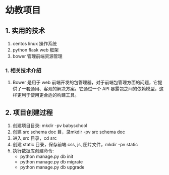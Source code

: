 # 幼教项目

## 1. 实用的技术
1. centos linux 操作系统
1. python flask web 框架
1. bower 管理前端资源管理

### 1. 相关技术介绍
1. Bower 是用于 web 前端开发的包管理器，对于前端包管理方面的问题，它提供了一套通用、客观的解决方案。它通过一个 API 暴露包之间的依赖模型，这样更利于使用更合适的构建工具。


## 2. 项目创建过程
1. 创建项目目录: mkdir -pv babyschool
1. 创建 src schema doc 目，录mkdir -pv src schema doc
1. 进入 src 目录，cd src
1. 创建 static 目录，保存前端 css, js, 图片文件，mkdir -pv static
1. 执行数据库创建命令:
    * python manage.py db init
    * python manage.py db migrate
    * python manage.py db upgrade
